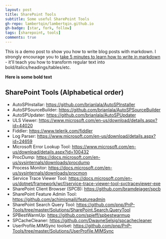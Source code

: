 ```yaml
---
layout: post
title: SharePoint Tools
subtitle: Some useful SharePoint Tools
gh-repo: lambertqin/lambertqin.github.io
gh-badge: [star, fork, follow]
tags: [sharepoint, tools]
comments: true
---
```


This is a demo post to show you how to write blog posts with markdown.  I strongly encourage you to [take 5 minutes to learn how to write in markdown](https://markdowntutorial.com/) - it'll teach you how to transform regular text into bold/italics/headings/tables/etc.

**Here is some bold text**

## SharePoint Tools (Alphabetical order)
* AutoSPInstallar: https://github.com/brianlala/AutoSPInstaller  
* AutoSPSourceBuilder: https://github.com/brianlala/AutoSPSourceBuilder  
* AutoSPUpdater: https://github.com/brianlala/AutoSPUpdater  
* ULS Viewer: https://www.microsoft.com/en-us/download/details.aspx?id=44020  
* Fiddler: https://www.telerik.com/fiddler  
* Log Parser: https://www.microsoft.com/en-us/download/details.aspx?id=24659  
* Microsoft Error Lookup Tool: https://www.microsoft.com/en-us/download/details.aspx?id=100432  
* ProcDump: https://docs.microsoft.com/en-us/sysinternals/downloads/procdump  
* Process Monitor: https://docs.microsoft.com/en-us/sysinternals/downloads/procmon  
* Service Trace Viewer Tool: https://docs.microsoft.com/en-us/dotnet/framework/wcf/service-trace-viewer-tool-svctraceviewer-exe  
* SharePoint Client Browser (SPCB): https://github.com/bramdejager/spcb  
* SharePoint Feature Admin Tool: https://github.com/achimismaili/featureadmin  
* SharePoint Search Query Tool: https://github.com/pnp/PnP-Tools/tree/master/Solutions/SharePoint.Search.QueryTool  
* SPBestWarmUp: https://github.com/spjeff/spbestwarmup  
* SPCacheCleaner: https://github.com/DwayneSelsig/spcachecleaner  
* UserProfile.MIMSync toolset: https://github.com/pnp/PnP-Tools/tree/master/Solutions/UserProfile.MIMSync  


